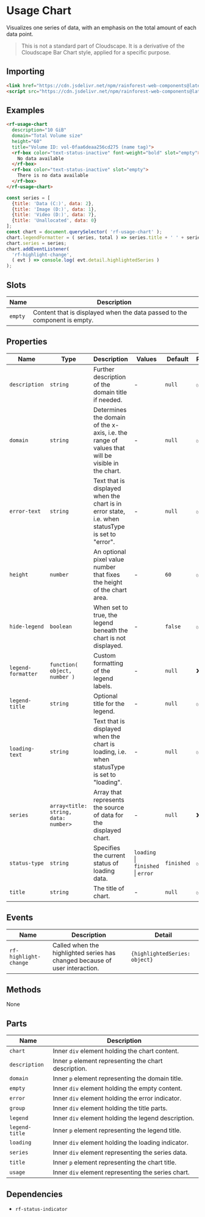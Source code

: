 # Usage Chart

Visualizes one series of data, with an emphasis on the total amount of each data point.

> This is not a standard part of Cloudscape. It is a derivative of the Cloudscape Bar Chart style, applied for a specific purpose.

## Importing

``` html
<link href="https://cdn.jsdelivr.net/npm/rainforest-web-components@latest/rainforest.css" rel="stylesheet">
<script src="https://cdn.jsdelivr.net/npm/rainforest-web-components@latest/components/usage-chart.js" type="module"></script>
```

## Examples

``` html
<rf-usage-chart 
  description="10 GiB"
  domain="Total Volume size" 
  height="60"
  title="Volume ID: vol-0faa6deaa256cd275 (name tag)">
  <rf-box color="text-status-inactive" font-weight="bold" slot="empty">
    No data available
  </rf-box>
  <rf-box color="text-status-inactive" slot="empty">
    There is no data available
  </rf-box>
</rf-usage-chart>
```

``` javascript
const series = [
  {title: 'Data (C:)', data: 2},
  {title: 'Image (D:)', data: 1},
  {title: 'Video (D:)', data: 7},
  {title: 'Unallocated', data: 0}
];
const chart = document.querySelector( 'rf-usage-chart' );
chart.legendFormatter = ( series, total ) => series.title + ' ' + series.data + ' GiB';
chart.series = series;
chart.addEventListener( 
  'rf-highlight-change', 
  ( evt ) => console.log( evt.detail.highlightedSeries ) 
);
```

## Slots

| Name | Description |
| --- | --- |
| `empty` | Content that is displayed when the data passed to the component is empty. |

## Properties

| Name | Type | Description | Values | Default | Reflects |
| --- | --- | --- | --- | --- | --- |
| `description` | `string` | Further description of the domain title if needed. | - | `null` | ✅ |
| `domain` | `string` | Determines the domain of the x-axis, i.e. the range of values that will be visible in the chart. | - | `null` | ✅ |
| `error-text` | `string` | Text that is displayed when the chart is in error state, i.e. when statusType is set to "error". | - | `null` | ✅ |
| `height` | `number` | An optional pixel value number that fixes the height of the chart area. | - | `60` | ✅ |
| `hide-legend` | `boolean` | When set to true, the legend beneath the chart is not displayed. | - | `false` | ✅ |
| `legend-formatter` | `function( object, number )` | Custom formatting of the legend labels. | - | `null` | ❌ |
| `legend-title` | `string` | Optional title for the legend. | - | `null` | ✅ |
| `loading-text` | `string` | Text that is displayed when the chart is loading, i.e. when statusType is set to "loading". | - | `null` | ✅ |
| `series` | `array<title: string, data: number>` | Array that represents the source of data for the displayed chart. | - | `null` | ❌ |
| `status-type` | `string` | Specifies the current status of loading data. | `loading` \| `finished` \| `error` | `finished` | ✅ |
| `title` | `string` | The title of chart. | - | `null` | ✅ |

## Events

| Name | Description | Detail |
| --- | --- | --- |
| `rf-highlight-change` | Called when the highlighted series has changed because of user interaction. | `{highlightedSeries: object}` |

## Methods

None

## Parts

| Name | Description |
| --- | --- |
| `chart` | Inner `div` element holding the chart content. |
| `description` | Inner `p` element representing the chart description. |
| `domain` | Inner `p` element representing the domain title. |
| `empty` | Inner `div` element holding the empty content. |
| `error` | Inner `div` element holding the error indicator. |
| `group` | Inner `div` element holding the title parts. |
| `legend` | Inner `div` element holding the legend description. |
| `legend-title` | Inner `p` element representing the legend title. |
| `loading` | Inner `div` element holding the loading indicator. |
| `series` | Inner `div` element representing the series data. |
| `title` | Inner `p` element representing the chart title. |
| `usage` | Inner `div` element representing the series chart. |

## Dependencies

- `rf-status-indicator`
